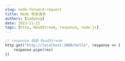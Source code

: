 ```yaml
---
slug: node-forward-request
title: Node 转发请求
authors: [1adybug]
date: 2023-11-22
tags: [http, ReadStream, response, node.js]
---
```


```typescript
// response 就是 ReadStream
http.get("http://localhost:3000/hello", response => {
    response.pipe(res)
})
```
